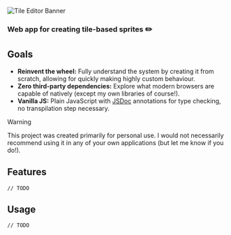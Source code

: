![Tile Editor Banner](https://github.com/tobloef/tile-editor/assets/12204005/8598e834-4994-45fc-807d-877b19eff9b5)


### Web app for creating tile-based sprites ✏️

## Goals

* **Reinvent the wheel:** Fully understand the system by creating it from scratch, allowing for quickly making highly custom behaviour.
* **Zero third-party dependencies:** Explore what modern browsers are capable of natively (except my own libraries of course!).
* **Vanilla JS:** Plain JavaScript with [JSDoc](https://github.com/jsdoc/jsdoc) annotations for type checking, no transpilation step necessary.


> [!WARNING]
> This project was created primarily for personal use. I would not necessarily recommend using it in any of your own applications (but let me know if you do!).

## Features

```
// TODO
```

## Usage

```
// TODO
```
